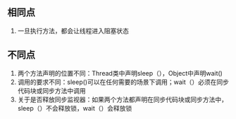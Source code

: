 ## 相同点

1. 一旦执行方法，都会让线程进入阻塞状态

## 不同点

1. 两个方法声明的位置不同：Thread类中声明sleep（），Object中声明wait()
2. 调用的要求不同：sleep()可以在任何需要的场景下调用；wait（）必须在同步代码块或同步方法中调用
3. 关于是否释放同步监视器：如果两个方法都声明在同步代码块或同步方法中，sleep（）不会释放锁，wait（）会释放锁